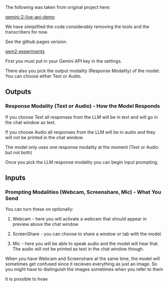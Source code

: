 The following was taken from original project here:

[gemini-2-live-api-demo](https://github.com/viaanthroposbenevolentia/gemini-2-live-api-demo/)

We have simiplified the code considerably removing the tools and the
transcribers for now.

See the github pages version:

[gem2-experiments](https://calvinw.github.io/gem2-experiments/)

First you must put in your Gemini API key in the settings.

There also you pick the output modality (Response Modality) of the model:
You can choose either Text or Audio.

## Outputs 

### Response Modality (Text or Audio) - How the Model Responds

If you choose Text all responses from the LLM will be in text and will go in the chat window as text.

If you choose Audio all responses from the LLM will be in audio and they will not be printed in the chat window.

The model only uses one response modality at the moment (Text or Audio but not
both)

Once you pick the LLM response modality you can begin input prompting.

## Inputs 

### Prompting Modalities (Webcam, Screenshare, Mic) - What You Send 

You can turn these on optionally:

1) Webcam - here you will activate a webcam that should appear in preview above the chat window 

2) ScreenShare - you can choose to share a window or tab with the model.

3) Mic - here you will be able to speak audio and the model will hear that. 
The audio will not be printed as text in the chat window though.

When you have Webcam and Screenshare at the same time, the model will sometimes get confused since it recieves everything as just an image. So you might have to distinguish the images sometimes when you refer to them

It is possible to hvae 


